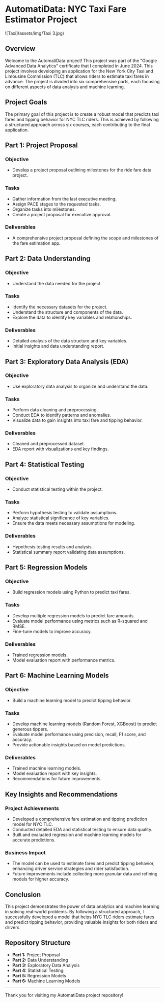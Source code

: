 # AutomatiData: NYC Taxi Fare Estimator Project

![Taxi](assets/img/Taxi 3.jpg)

## Overview

Welcome to the AutomatiData project! This project was part of the "Google Advanced Data Analytics" certificate that I completed in June 2024. This project involves developing an application for the New York City Taxi and Limousine Commission (TLC) that allows riders to estimate taxi fares in advance. The project is divided into six comprehensive parts, each focusing on different aspects of data analysis and machine learning. 

## Project Goals

The primary goal of this project is to create a robust model that predicts taxi fares and tipping behavior for NYC TLC riders. This is achieved by following a structured approach across six courses, each contributing to the final application.

## Part 1: Project Proposal

### Objective

- Develop a project proposal outlining milestones for the ride fare data project.

### Tasks

- Gather information from the last executive meeting.
- Assign PACE stages to the requested tasks.
- Organize tasks into milestones.
- Create a project proposal for executive approval.

### Deliverables

- A comprehensive project proposal defining the scope and milestones of the fare estimation app.

## Part 2: Data Understanding

### Objective

- Understand the data needed for the project.

### Tasks

- Identify the necessary datasets for the project.
- Understand the structure and components of the data.
- Explore the data to identify key variables and relationships.

### Deliverables

- Detailed analysis of the data structure and key variables.
- Initial insights and data understanding report.

## Part 3: Exploratory Data Analysis (EDA)

### Objective

- Use exploratory data analysis to organize and understand the data.

### Tasks

- Perform data cleaning and preprocessing.
- Conduct EDA to identify patterns and anomalies.
- Visualize data to gain insights into taxi fare and tipping behavior.

### Deliverables

- Cleaned and preprocessed dataset.
- EDA report with visualizations and key findings.

## Part 4: Statistical Testing

### Objective

- Conduct statistical testing within the project.

### Tasks

- Perform hypothesis testing to validate assumptions.
- Analyze statistical significance of key variables.
- Ensure the data meets necessary assumptions for modeling.

### Deliverables

- Hypothesis testing results and analysis.
- Statistical summary report validating data assumptions.

## Part 5: Regression Models

### Objective

- Build regression models using Python to predict taxi fares.

### Tasks

- Develop multiple regression models to predict fare amounts.
- Evaluate model performance using metrics such as R-squared and RMSE.
- Fine-tune models to improve accuracy.

### Deliverables

- Trained regression models.
- Model evaluation report with performance metrics.

## Part 6: Machine Learning Models

### Objective

- Build a machine learning model to predict tipping behavior.

### Tasks

- Develop machine learning models (Random Forest, XGBoost) to predict generous tippers.
- Evaluate model performance using precision, recall, F1 score, and accuracy.
- Provide actionable insights based on model predictions.

### Deliverables

- Trained machine learning models.
- Model evaluation report with key insights.
- Recommendations for future improvements.

## Key Insights and Recommendations

### Project Achievements

- Developed a comprehensive fare estimation and tipping prediction model for NYC TLC.
- Conducted detailed EDA and statistical testing to ensure data quality.
- Built and evaluated regression and machine learning models for accurate predictions.

### Business Impact

- The model can be used to estimate fares and predict tipping behavior, enhancing driver service strategies and rider satisfaction.
- Future improvements include collecting more granular data and refining models for higher accuracy.

## Conclusion

This project demonstrates the power of data analytics and machine learning in solving real-world problems. By following a structured approach, I successfully developed a model that helps NYC TLC riders estimate fares and predict tipping behavior, providing valuable insights for both riders and drivers.

## Repository Structure

- **Part 1:** Project Proposal
- **Part 2:** Data Understanding
- **Part 3:** Exploratory Data Analysis
- **Part 4:** Statistical Testing
- **Part 5:** Regression Models
- **Part 6:** Machine Learning Models

---

Thank you for visiting my AutomatiData project repository!

